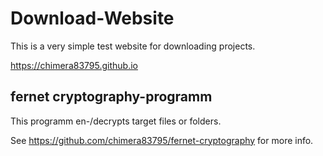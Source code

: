 # Download-Website
This is a very simple test website for downloading projects.

https://chimera83795.github.io


## fernet cryptography-programm
This programm en-/decrypts target files or folders.

See https://github.com/chimera83795/fernet-cryptography for more info.
